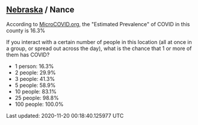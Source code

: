 
## [Nebraska](/united-states/nebraska) / Nance

According to [MicroCOVID.org](http://microcovid.org),
the "Estimated Prevalence" of COVID in this county is 16.3%

If you interact with a certain number of people in this location
(all at once in a group, or spread out across the day), what is the chance that
1 or more of them has COVID?

- 1 person: 16.3%
- 2 people: 29.9%
- 3 people: 41.3%
- 5 people: 58.9%
- 10 people: 83.1%
- 25 people: 98.8%
- 100 people: 100.0%

Last updated: 2020-11-20 00:18:40.125977 UTC
